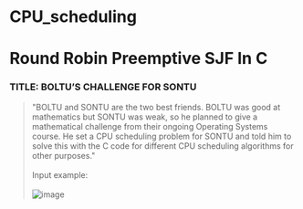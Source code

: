 # CPU_scheduling
# Round Robin Preemptive SJF In C
### TITLE: BOLTU’S CHALLENGE FOR SONTU
> "BOLTU and SONTU are the two best friends. BOLTU was good at mathematics but SONTU was
weak, so he planned to give a mathematical challenge from their ongoing Operating Systems course.
He set a CPU scheduling problem for SONTU and told him to solve this with the C code for different
CPU scheduling algorithms for other purposes."
<br/><br/>
Input example:
<br/><br/>
![image](https://user-images.githubusercontent.com/59853499/196252187-17b26f30-1a74-480e-96b7-28e27d021c14.png)

